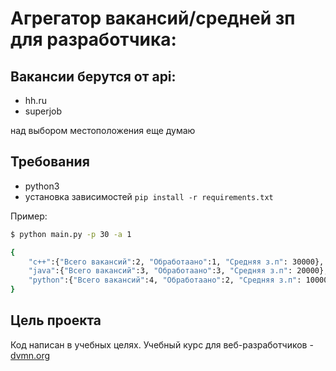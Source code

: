 # Агрегатор вакансий/средней зп для разработчика:

## Вакансии берутся от api:
* hh.ru
* superjob

над выбором местоположения еще думаю

## Требования
  
  * python3
  * установка зависимостей
  ```pip install -r requirements.txt```
  
  Пример:
```bash
$ python main.py -p 30 -a 1

{
	"c++":{"Всего вакансий":2, "Обработаано":1, "Средняя з.п": 30000},
	"java":{"Всего вакансий":3, "Обработаано":3, "Средняя з.п": 20000},
	"python":{"Всего вакансий":4, "Обработаано":2, "Средняя з.п": 10000},
}
```

## Цель проекта
Код написан в учебных целях. Учебный курс для веб-разработчиков - [dvmn.org](https://dvmn.org)
